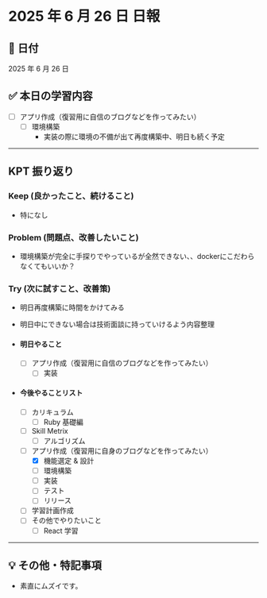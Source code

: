 # 2025 年 6 月 26 日 日報

## 📅 日付

2025 年 6 月 26 日

## ✅ 本日の学習内容

- [ ] アプリ作成（復習用に自信のブログなどを作ってみたい）
    - [ ] 環境構築
      - 実装の際に環境の不備が出て再度構築中、明日も続く予定

---

## KPT 振り返り

### Keep (良かったこと、続けること)

- 特になし

### Problem (問題点、改善したいこと)

- 環境構築が完全に手探りでやっているが全然できない、、dockerにこだわらなくてもいいか？

### Try (次に試すこと、改善策)

- 明日再度構築に時間をかけてみる
- 明日中にできない場合は技術面談に持っていけるよう内容整理

- #### 明日やること
  - [ ] アプリ作成（復習用に自信のブログなどを作ってみたい）
    - [ ] 実装

- #### 今後やることリスト
  - [ ] カリキュラム
    - [ ] Ruby 基礎編
  - [ ] Skill Metrix
    - [ ] アルゴリズム
  - [ ] アプリ作成（復習用に自身のブログなどを作ってみたい）
    - [x] 機能選定 & 設計
    - [ ] 環境構築
    - [ ] 実装
    - [ ] テスト
    - [ ] リリース
  - [ ] 学習計画作成
  - [ ] その他でやりたいこと
    - [ ] React 学習

---

## 💡 その他・特記事項

- 素直にムズイです。
